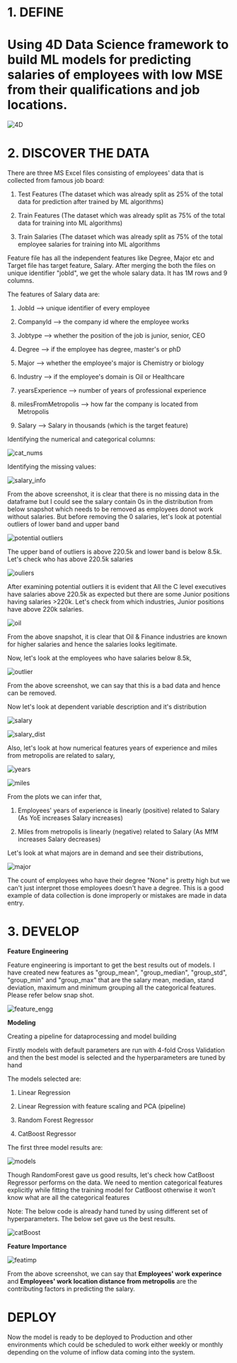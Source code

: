 # 1. DEFINE
# Using 4D Data Science framework to build ML models for predicting salaries of employees with low MSE from their qualifications and job locations.

![4D](https://user-images.githubusercontent.com/56169217/74596378-0c0d7d00-5014-11ea-96e7-99a717063311.png)

 
# 2. DISCOVER THE DATA
  
There are three MS Excel files consisting of employees' data that is collected from famous job board:

1. Test Features (The dataset which was already split as 25% of the total data for prediction after trained by ML algorithms)

2. Train Features (The dataset which was already split as 75% of the total data for training into ML algorithms)

3. Train Salaries (The dataset which was already split as 75% of the total employee salaries for training into ML algorithms  


Feature file has all the independent features like Degree, Major etc and Target file has target feature, Salary. After merging the both the files on unique identifier "jobId", we get the whole salary data. It has 1M rows and 9 columns.
  
  The features of Salary data are:
  
  1. JobId --> unique identifier of every employee
  
  2. CompanyId --> the company id where the employee works
  
  3. Jobtype --> whether the position of the job is junior, senior, CEO
  
  4. Degree --> if the employee has degree, master's or phD
  
  5. Major --> whether the employee's major is Chemistry or biology
  
  6. Industry --> if the employee's domain is Oil or Healthcare
  
  7. yearsExperience --> number of years of professional experience
  
  8. milesFromMetropolis --> how far the company is located from Metropolis
  
  9. Salary --> Salary in thousands (which is the target feature)
  
 Identifying the numerical and categorical columns:
  
  ![cat_nums](https://user-images.githubusercontent.com/56169217/74597275-05860200-5022-11ea-8acf-3cf206880177.PNG)
  
 Identifying the missing values:

  ![salary_info](https://user-images.githubusercontent.com/56169217/74596533-4415bf80-5016-11ea-89ca-ae7f8db72f25.PNG)
  
 From the above screenshot, it is clear that there is no missing data in the dataframe but I could see the salary contain 0s in the       distribution from below snapshot which needs to be removed as employees donot work without salaries. But before removing the 0           salaries, let's look at potential outliers of lower band and upper band      
  
  ![potential outliers](https://user-images.githubusercontent.com/56169217/75195088-e886b880-571e-11ea-8b98-83866d53c870.PNG)

The upper band of outliers is above 220.5k and lower band is below 8.5k. Let's check who has above 220.5k salaries
  
  ![ouliers](https://user-images.githubusercontent.com/56169217/75193240-69dc4c00-571b-11ea-9271-61b3020da34e.PNG)

  After examining potential outliers it is evident that All the C level executives have salaries above 220.5k as expected but there are some Junior positions having salaries >220k. Let's check from which industries, Junior positions have above 220k salaries.
  
  ![oil](https://user-images.githubusercontent.com/56169217/75193458-ec650b80-571b-11ea-96c7-3b31254d2d4b.PNG)
  
  From the above snapshot, it is clear that Oil & Finance industries are known for higher salaries and hence the salaries looks legitimate.
  
  Now, let's look at the employees who have salaries below 8.5k, 
    
  ![outlier](https://user-images.githubusercontent.com/56169217/74597555-df169580-5026-11ea-8467-5779feadb659.PNG)
  
  From the above screenshot, we can say that this is a bad data and hence can be removed.
  
   Now let's look at dependent variable description and it's distribution
  
  ![salary](https://user-images.githubusercontent.com/56169217/74597323-43cff100-5023-11ea-871f-1013633d3403.PNG)
  
  ![salary_dist](https://user-images.githubusercontent.com/56169217/74597324-46324b00-5023-11ea-8c49-a29d3d0a7641.PNG)

  Also, let's look at how numerical features years of experience and miles from metropolis are related to salary,
  
  ![years](https://user-images.githubusercontent.com/56169217/74597560-e8076700-5026-11ea-99e4-3d35e25c7264.PNG)
  
  ![miles](https://user-images.githubusercontent.com/56169217/74597569-23099a80-5027-11ea-9863-03dbaf340baa.PNG)

  From the plots we can infer that,
  
  1. Employees' years of experience is linearly (positive) related to Salary (As YoE increases Salary increases) 
  
  2. Miles from metropolis is linearly (negative) related to Salary (As MfM increases Salary decreases)

  Let's look at what majors are in demand and see their distributions,
  
  ![major](https://user-images.githubusercontent.com/56169217/74597593-96131100-5027-11ea-89ba-7aad2b631bb4.PNG)
  
  The count of employees who have their degree "None" is pretty high but we can't just interpret those employees doesn't have a degree.   This is a good example of data collection is done improperly or mistakes are made in data entry.
  
  # 3. DEVELOP
  
  **Feature Engineering**
  
  Feature engineering is important to get the best results out of models. I have created new features as "group_mean", "group_median",     "group_std", "group_min" and "group_max" that are the salary mean, median, stand deviation, maximum and minimum grouping all the         categorical features. Please refer below snap shot.
  
  ![feature_engg](https://user-images.githubusercontent.com/56169217/74597664-6a445b00-5028-11ea-8d79-cbb411c710d0.PNG)
  
  **Modeling**
  
  Creating a pipeline for dataprocessing and model building

  Firstly models with default parameters are run with 4-fold Cross Validation and then the best model is selected and the hyperparameters are tuned by hand

  The models selected are:

  1. Linear Regression

  2. Linear Regression with feature scaling and PCA (pipeline)

  3. Random Forest Regressor

  4. CatBoost Regressor
  
  The first three model results are:
  
  ![models](https://user-images.githubusercontent.com/56169217/74597760-28b4af80-502a-11ea-9b44-ca1ec5e90283.PNG)
  
  Though RandomForest gave us good results, let's check how CatBoost Regressor performs on the data. We need to mention categorical    features explicitly while fitting the training model for CatBoost otherwise it won't know what are all the categorical features

Note: The below code is already hand tuned by using different set of hyperparameters. The below set gave us the best results.

![catBoost](https://user-images.githubusercontent.com/56169217/74597764-2f432700-502a-11ea-87f1-27962029bb9a.PNG)

**Feature Importance**

![featimp](https://user-images.githubusercontent.com/56169217/75199464-c85bf700-5728-11ea-82a1-0c05aba24e70.PNG)

From the above screenshot, we can say that **Employees' work experince** and **Employees' work location distance from metropolis** are the contributing factors in predicting the salary.

# DEPLOY

Now the model is ready to be deployed to Production and other environments which could be scheduled to work either weekly or monthly depending on the volume of inflow data coming into the system.

  
  

  




